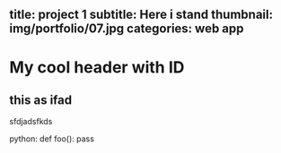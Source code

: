title: project 1
subtitle: Here i stand
thumbnail: img/portfolio/07.jpg
categories: web app
---
# My cool header with ID

## this as ifad

sfdjadsfkds

python:
    def foo():
       pass

